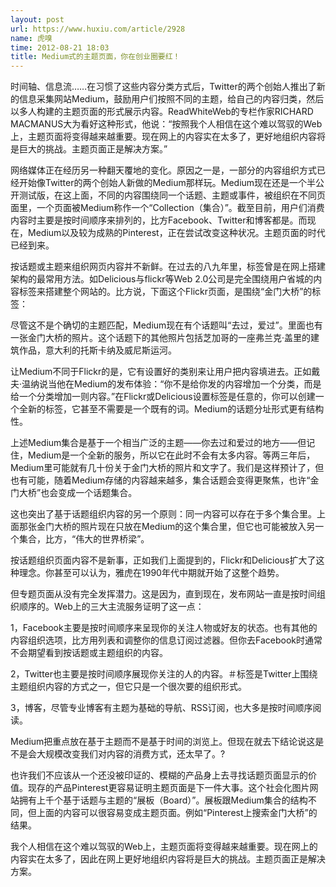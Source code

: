 ```yaml
---
layout: post
url: https://www.huxiu.com/article/2928
name: 虎嗅
time: 2012-08-21 18:03
title: Medium式的主题页面，你在创业圈要红！
---
```

时间轴、信息流……在习惯了这些内容分类方式后，Twitter的两个创始人推出了新的信息采集网站Medium，鼓励用户们按照不同的主题，给自己的内容归类，然后以多人构建的主题页面的形式展示内容。ReadWhiteWeb的专栏作家RICHARD MACMANUS大为看好这种形式，他说：“按照我个人相信在这个难以驾驭的Web上，主题页面将变得越来越重要。现在网上的内容实在太多了，更好地组织内容将是巨大的挑战。主题页面正是解决方案。”

网络媒体正在经历另一种翻天覆地的变化。原因之一是，一部分的内容组织方式已经开始像Twitter的两个创始人新做的Medium那样玩。Medium现在还是一个半公开测试版，在这上面，不同的内容围绕同一个话题、主题或事件，被组织在不同页面里，一个页面被Medium称作一个“Collection（集合）”。截至目前，用户们消费内容时主要是按时间顺序来排列的，比方Facebook、Twitter和博客都是。而现在，Medium以及较为成熟的Pinterest，正在尝试改变这种状况。主题页面的时代已经到来。

按话题或主题来组织网页内容并不新鲜。在过去的八九年里，标签曾是在网上搭建架构的最常用方法。如Delicious与flickr等Web 2.0公司是完全围绕用户省城的内容标签来搭建整个网站的。比方说，下面这个Flickr页面，是围绕“金门大桥”的标签：

尽管这不是个确切的主题匹配，Medium现在有个话题叫“去过，爱过”。里面也有一张金门大桥的照片。这个话题下的其他照片包括芝加哥的一座弗兰克·盖里的建筑作品，意大利的托斯卡纳及威尼斯运河。

让Medium不同于Flickr的是，它有设置好的类别来让用户把内容填进去。正如戴夫·温纳说当他在Medium的发布体验：“你不是给你发的内容增加一个分类，而是给一个分类增加一则内容。”在Flickr或Delicious设置标签是任意的，你可以创建一个全新的标签，它甚至不需要是一个既有的词。Medium的话题分址形式更有结构性。

上述Medium集合是基于一个相当广泛的主题——你去过和爱过的地方——但记住，Medium是一个全新的服务，所以它在此时不会有太多内容。等两三年后，Medium里可能就有几十份关于金门大桥的照片和文字了。我们是这样预计了，但也有可能，随着Medium存储的内容越来越多，集合话题会变得更聚焦，也许“金门大桥”也会变成一个话题集合。

这也突出了基于话题组织内容的另一个原则：同一内容可以存在于多个集合里。上面那张金门大桥的照片现在只放在Medium的这个集合里，但它也可能被放入另一个集合，比方，“伟大的世界桥梁”。

按话题组织页面内容不是新事，正如我们上面提到的，Flickr和Delicious扩大了这种理念。你甚至可以认为，雅虎在1990年代中期就开始了这整个趋势。

但专题页面从没有完全发挥潜力。这是因为，直到现在，发布网站一直是按时间组织顺序的。Web上的三大主流服务证明了这一点：

1，Facebook主要是按时间顺序来呈现你的关注人物或好友的状态。也有其他的内容组织选项，比方用列表和调整你的信息订阅过滤器。但你去Facebook时通常不会期望看到按话题或主题组织的内容。

2，Twitter也主要是按时间顺序展现你关注的人的内容。＃标签是Twitter上围绕主题组织内容的方式之一，但它只是一个很次要的组织形式。

3，博客，尽管专业博客有主题为基础的导航、RSS订阅，也大多是按时间顺序阅读。

Medium把重点放在基于主题而不是基于时间的浏览上。但现在就去下结论说这是不是会大规模改变我们对内容的消费方式，还太早了。?

也许我们不应该从一个还没被印证的、模糊的产品身上去寻找话题页面显示的价值。现存的产品Pinterest更容易证明主题页面是下一件大事。这个社会化图片网站拥有上千个基于话题与主题的“展板（Board）”。展板跟Medium集合的结构不同，但上面的内容可以很容易变成主题页面。例如“Pinterest上搜索金门大桥”的结果。

我个人相信在这个难以驾驭的Web上，主题页面将变得越来越重要。现在网上的内容实在太多了，因此在网上更好地组织内容将是巨大的挑战。主题页面正是解决方案。

